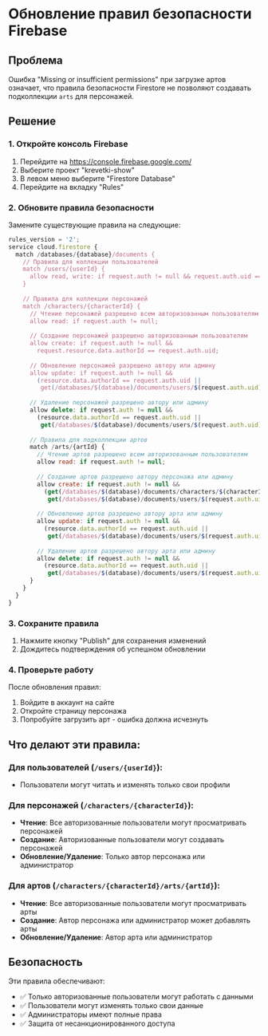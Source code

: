 # Обновление правил безопасности Firebase

## Проблема
Ошибка "Missing or insufficient permissions" при загрузке артов означает, что правила безопасности Firestore не позволяют создавать подколлекции `arts` для персонажей.

## Решение

### 1. Откройте консоль Firebase
1. Перейдите на https://console.firebase.google.com/
2. Выберите проект "krevetki-show"
3. В левом меню выберите "Firestore Database"
4. Перейдите на вкладку "Rules"

### 2. Обновите правила безопасности
Замените существующие правила на следующие:

```javascript
rules_version = '2';
service cloud.firestore {
  match /databases/{database}/documents {
    // Правила для коллекции пользователей
    match /users/{userId} {
      allow read, write: if request.auth != null && request.auth.uid == userId;
    }
    
    // Правила для коллекции персонажей
    match /characters/{characterId} {
      // Чтение персонажей разрешено всем авторизованным пользователям
      allow read: if request.auth != null;
      
      // Создание персонажей разрешено авторизованным пользователям
      allow create: if request.auth != null && 
        request.resource.data.authorId == request.auth.uid;
      
      // Обновление персонажей разрешено автору или админу
      allow update: if request.auth != null && 
        (resource.data.authorId == request.auth.uid || 
         get(/databases/$(database)/documents/users/$(request.auth.uid)).data.role == 'admin');
      
      // Удаление персонажей разрешено автору или админу
      allow delete: if request.auth != null && 
        (resource.data.authorId == request.auth.uid || 
         get(/databases/$(database)/documents/users/$(request.auth.uid)).data.role == 'admin');
      
      // Правила для подколлекции артов
      match /arts/{artId} {
        // Чтение артов разрешено всем авторизованным пользователям
        allow read: if request.auth != null;
        
        // Создание артов разрешено автору персонажа или админу
        allow create: if request.auth != null && 
          (get(/databases/$(database)/documents/characters/$(characterId)).data.authorId == request.auth.uid ||
           get(/databases/$(database)/documents/users/$(request.auth.uid)).data.role == 'admin');
        
        // Обновление артов разрешено автору арта или админу
        allow update: if request.auth != null && 
          (resource.data.authorId == request.auth.uid || 
           get(/databases/$(database)/documents/users/$(request.auth.uid)).data.role == 'admin');
        
        // Удаление артов разрешено автору арта или админу
        allow delete: if request.auth != null && 
          (resource.data.authorId == request.auth.uid || 
           get(/databases/$(database)/documents/users/$(request.auth.uid)).data.role == 'admin');
      }
    }
  }
}
```

### 3. Сохраните правила
1. Нажмите кнопку "Publish" для сохранения изменений
2. Дождитесь подтверждения об успешном обновлении

### 4. Проверьте работу
После обновления правил:
1. Войдите в аккаунт на сайте
2. Откройте страницу персонажа
3. Попробуйте загрузить арт - ошибка должна исчезнуть

## Что делают эти правила:

### Для пользователей (`/users/{userId}`):
- Пользователи могут читать и изменять только свои профили

### Для персонажей (`/characters/{characterId}`):
- **Чтение**: Все авторизованные пользователи могут просматривать персонажей
- **Создание**: Авторизованные пользователи могут создавать персонажей
- **Обновление/Удаление**: Только автор персонажа или администратор

### Для артов (`/characters/{characterId}/arts/{artId}`):
- **Чтение**: Все авторизованные пользователи могут просматривать арты
- **Создание**: Автор персонажа или администратор может добавлять арты
- **Обновление/Удаление**: Автор арта или администратор

## Безопасность
Эти правила обеспечивают:
- ✅ Только авторизованные пользователи могут работать с данными
- ✅ Пользователи могут изменять только свои данные
- ✅ Администраторы имеют полные права
- ✅ Защита от несанкционированного доступа 